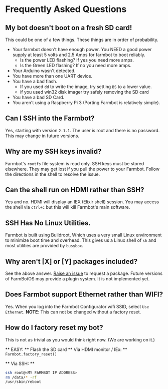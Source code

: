 # Frequently Asked Questions
## My bot doesn't boot on a fresh SD card!

This could be one of a few things. These things are in order of probability.

* Your farmbot doesn't have enough power. You NEED a good power supply at least 5 volts and  2.5 Amps for farmbot to boot reliably.
  * Is the power LED flashing? If yes you need more amps.
  * Is the Green LED flashing? If no you need more amps.
* Your Arduino wasn't detected.
* You have more than one UART device.
* You have a bad flash.
  * If you used `dd` to write the image, try setting `BS` to a lower value.
  * if you used win32 disk imager try safely removing the SD card
* You have a bad SD Card.
* You aren't using a Raspberry Pi 3 (Porting Farmbot is relatively simple).

## Can I SSH into the Farmbot?

Yes, starting with version `2.1.1`. The user is root and there is no password. This may change in future versions.

## Why are my SSH keys invalid?

Farmbot's `rootfs` file system is read only. SSH keys must be stored elsewhere. They may get lost if you pull the power to your Farmbot. Follow the directions in the shell to resolve the issue.

## Can the shell run on HDMI rather than SSH?

Yes and no. HDMI will display an IEX (Elixir shell) session. You may access the shell via `ctrl+c` but this will kill Farmbot's main software.

## SSH Has No Linux Utilities.

Farmbot is built using Buildroot, Which uses a very small Linux environment to minimize boot time and overhead. This gives us a Linux shell of `sh` and most utilities are provided by `busybox`.

## Why aren't [X] or [Y] packages included?

See the above answer. [Raise an issue](https://github.com/FarmBot/farmbot_os/issues/new) to request a package. Future versions of FarmBotOS may provide a plugin system. It is not implemented yet.

## Does Farmbot support Ethernet rather than WIFI?

Yes. When you log into the Farmbot Configurator wifi SSID, select `Use Ethernet`.
**NOTE**: This can not be changed without a factory reset.

## How do I factory reset my bot?

This is not as trivial as you would think right now. (We are working on it.)

** EASY: ** Flash the SD card
** Via HDMI monitor / IEx: ** `Farmbot.factory_reset()`

** Via SSH: **

```bash
ssh root@<MY FARMBOT IP ADDRESS>
rm /data/* -rf
/usr/sbin/reboot
```
